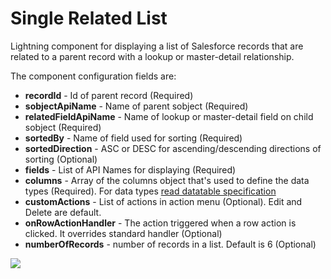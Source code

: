 # Single Related List
Lightning component for displaying a list of Salesforce records that are related to a parent record with a lookup or master-detail relationship.

The component configuration fields are:
- **recordId** - Id of parent record (Required)
- **sobjectApiName** - Name of parent sobject (Required)
- **relatedFieldApiName** - Name of lookup or master-detail field on child sobject (Required)
- **sortedBy** - Name of field used for sorting (Required)
- **sortedDirection** -  ASC or DESC for ascending/descending directions of sorting (Optional)
- **fields** - List of API Names for displaying (Required)
- **columns** - Array of the columns object that's used to define the data types (Required). For data types [read datatable specification](https://developer.salesforce.com/docs/component-library/bundle/lightning:datatable/specification) 
- **customActions** - List of actions in action menu (Optional). Edit and Delete are default.
- **onRowActionHandler** - The action triggered when a row action is clicked. It overrides standard handler (Optional)
- **numberOfRecords** - number of records in a list. Default is 6 (Optional)

![](realtedList.gif)
